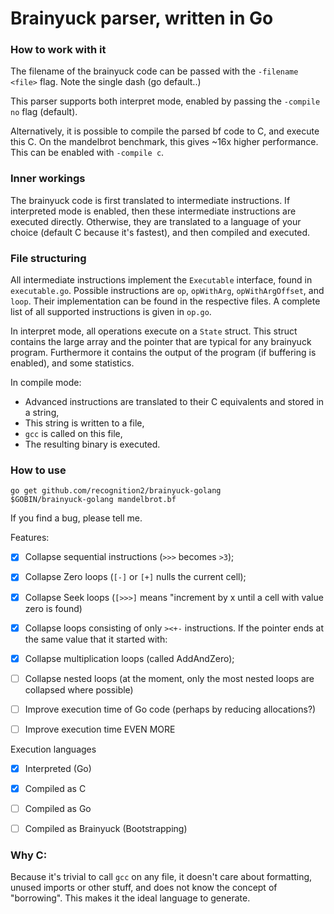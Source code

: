 # Brainyuck parser, written in Go

### How to work with it
The filename of the brainyuck code can be passed with the `-filename <file>` flag. Note the single dash (go default..)

This parser supports both interpret mode, enabled by passing the `-compile no` flag (default).

Alternatively, it is possible to compile the parsed bf code to C, and execute this C. On the mandelbrot benchmark, this gives ~16x higher performance.
This can be enabled with `-compile c`.


### Inner workings
The brainyuck code is first translated to intermediate instructions.
If interpreted mode is enabled, then these intermediate instructions are executed directly.
Otherwise, they are translated to a language of your choice (default C because it's fastest), and then compiled and executed.

### File structuring
All intermediate instructions implement the `Executable` interface, found in `executable.go`.
Possible instructions are `op`, `opWithArg`, `opWithArgOffset`, and `loop`. Their implementation can be found in the respective files.
A complete list of all supported instructions is given in `op.go`.

In interpret mode, all operations execute on a `State` struct. This struct contains the large array and the pointer that are typical for any brainyuck program. Furthermore it contains the output of the program (if buffering is enabled), and some statistics.

In compile mode:
- Advanced instructions are translated to their C equivalents and stored in a string,
- This string is written to a file,
- `gcc` is called on this file,
- The resulting binary is executed.


### How to use
```
go get github.com/recognition2/brainyuck-golang
$GOBIN/brainyuck-golang mandelbrot.bf
```

If you find a bug, please tell me.

Features:
- [x] Collapse sequential instructions (`>>>` becomes `>3`);
- [x] Collapse Zero loops (`[-]` or `[+]` nulls the current cell);
- [x] Collapse Seek loops (`[>>>]` means "increment by x until a cell with value zero is found)
- [x] Collapse loops consisting of only `><+-` instructions. If the pointer ends at the same value that it started with:
- [x] Collapse multiplication loops (called AddAndZero);

- [ ] Collapse nested loops (at the moment, only the most nested loops are collapsed where possible)
- [ ] Improve execution time of Go code (perhaps by reducing allocations?)
- [ ] Improve execution time EVEN MORE


Execution languages
- [x] Interpreted (Go)
- [x] Compiled as C
- [ ] Compiled as Go
- [ ] Compiled as Brainyuck (Bootstrapping)


### Why C:
Because it's trivial to call `gcc` on any file, it doesn't care about formatting, unused imports or other stuff, and does not know the concept of "borrowing".
This makes it the ideal language to generate.



